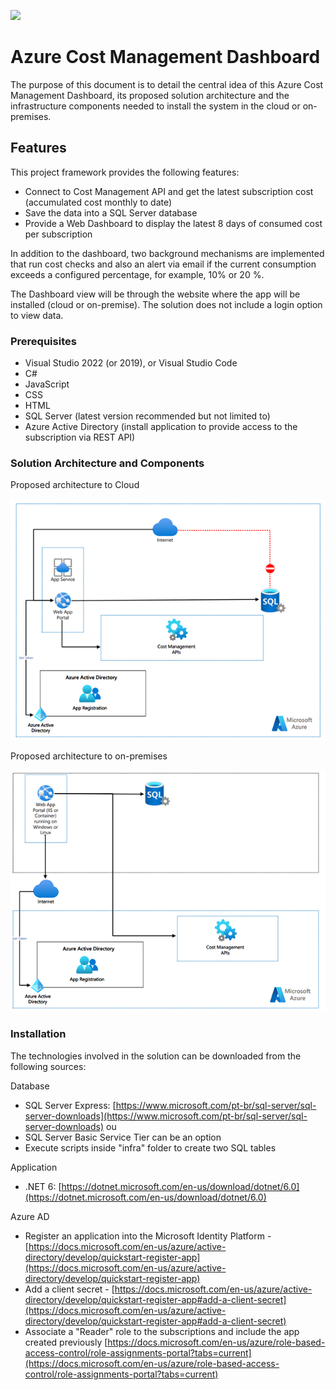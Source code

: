 ![](RackMultipart20220825-1-u7ywsa_html_80611f01c2c9006.png)

# **Azure Cost Management Dashboard**

The purpose of this document is to detail the central idea of this Azure Cost Management Dashboard, its proposed solution architecture and the infrastructure components needed to install the system in the cloud or on-premises.

## Features

This project framework provides the following features:

* Connect to Cost Management API and get the latest subscription cost (accumulated cost monthly to date)
* Save the data into a SQL Server database
* Provide a Web Dashboard to display the latest 8 days of consumed cost per subscription

In addition to the dashboard, two background mechanisms are implemented that run cost checks and also an alert via email if the current consumption exceeds a configured percentage, for example, 10% or 20 %.

The Dashboard view will be through the website where the app will be installed (cloud or on-premise). The solution does not include a login option to view data.

### Prerequisites

- Visual Studio 2022 (or 2019), or Visual Studio Code
- C#
- JavaScript
- CSS
- HTML
- SQL Server (latest version recommended but not limited to)
- Azure Active Directory (install application to provide access to the subscription via REST API)

### Solution Architecture and Components

Proposed architecture to Cloud

![](docs/cloud-arch.png)

Proposed architecture to on-premises

![](docs/on-prem-arch.png)

### Installation

The technologies involved in the solution can be downloaded from the following sources:

Database

- SQL Server Express: [https://www.microsoft.com/pt-br/sql-server/sql-server-downloads](https://www.microsoft.com/pt-br/sql-server/sql-server-downloads) ou
- SQL Server Basic Service Tier can be an option
- Execute scripts inside "infra" folder to create two SQL tables

Application

- .NET 6: [https://dotnet.microsoft.com/en-us/download/dotnet/6.0](https://dotnet.microsoft.com/en-us/download/dotnet/6.0) 

Azure AD

- Register an application into the Microsoft Identity Platform - [https://docs.microsoft.com/en-us/azure/active-directory/develop/quickstart-register-app](https://docs.microsoft.com/en-us/azure/active-directory/develop/quickstart-register-app)
- Add a client secret - [https://docs.microsoft.com/en-us/azure/active-directory/develop/quickstart-register-app#add-a-client-secret](https://docs.microsoft.com/en-us/azure/active-directory/develop/quickstart-register-app#add-a-client-secret)
- Associate a "Reader" role to the subscriptions and include the app created previously [https://docs.microsoft.com/en-us/azure/role-based-access-control/role-assignments-portal?tabs=current](https://docs.microsoft.com/en-us/azure/role-based-access-control/role-assignments-portal?tabs=current)